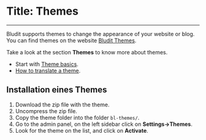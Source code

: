 # Title: Themes
<!-- Position: 6 -->
---
Bludit supports themes to change the appearance of your website or blog. You can find themes on the website [Bludit Themes](https://themes.bludit.com).

Take a look at the section **Themes** to know more about themes.
- Start with [Theme basics](https://docs.bludit.com/en/themes/theme-basics).
- [How to translate a theme](https://docs.bludit.com/en/languages/translate-themes).

## Installation eines Themes
1. Download the zip file with the theme.
2. Uncompress the zip file.
3. Copy the theme folder into the folder `bl-themes/`.
4. Go to the admin panel, on the left sidebar click on **Settings->Themes**.
5. Look for the theme on the list, and click on **Activate**.
